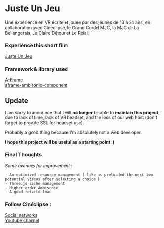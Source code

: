 # Juste Un Jeu

Une expérience en VR écrite et jouée par des jeunes de 13 à 24 ans,
en collaboration avec Cinéclipse, le Grand Cordel MJC, la MJC de La Bellangerais, Le Claire Détour et Le Relai.

### Experience this short film
[Juste Un Jeu][lien-experience]

### Framework & library used 
[A-Frame][lien-aframe]   
[aframe-ambisonic-component][lien-ambisonic]

## Update

I am sorry to announce that I will **no longer** be able to **maintain this project**,
due to lack of time, lack of VR headset, and the loss of our web host (don't forget to provide SSL for headset use).

Probably a good thing because I'm absolutely not a web developer.

**I hope this project will be useful as a starting point :)**

### Final Thoughts
_Some avenues for improvement :_
```
- An optimized resource management ( like as preloaded the next two potential videos after selecting a choice )
- Three.js cache management
- Higher order Ambisonic
- A good refacto lmao
```

### Follow Cinéclipse :

[Social networks][lien-alllink]  
[Youtube channel][lien-youtube]


[lien-experience]: https://juste-un-jeu/ "Cliquez ici !"
[lien-aframe]: https://aframe.io/ "Cliquez ici !"
[lien-ambisonic]: https://github.com/datavized/aframe-ambisonic-component "Cliquez ici !"
[lien-alllink]: https://allmylinks.com/cineclipse
[lien-insta]: https://www.instagram.com/cineclipse.asso/
[lien-helloASS]: https://www.helloasso.com/associations/cineclipse/adhesions/adhesion-a-l-association-cineclipse-1
[lien-youtube]: https://www.youtube.com/channel/UCDjk_HR8fZx5b_XvhfofUYA
[lien-facebook]: https://www.facebook.com/Cineclipse

 
